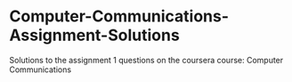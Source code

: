 # Computer-Communications-Assignment-Solutions
Solutions to the assignment 1 questions on the coursera course: Computer Communications
